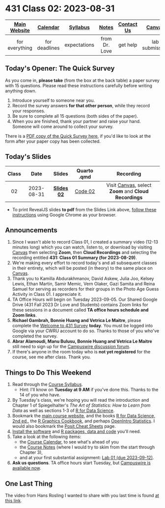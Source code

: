 # 431 Class 02: 2023-08-31

[Main Website](https://thomaselove.github.io/431-2023/) | [Calendar](https://thomaselove.github.io/431-2023/calendar.html) | [Syllabus](https://thomaselove.github.io/431-syllabus-2023/) | [Notes](https://thomaselove.github.io/431-notes/) | [Contact Us](https://thomaselove.github.io/431-2023/contact.html) | [Canvas](https://canvas.case.edu) | [Data and Code](https://github.com/THOMASELOVE/431-data)
:-----------: | :--------------: | :----------: | :---------: | :-------------: | :-----------: | :------------:
for everything | for deadlines | expectations | from Dr. Love | get help | lab submission | for downloads

## Today's Opener: The Quick Survey

As you come in, **please take** (from the box at the back table) a paper survey with 15 questions. Please read these instructions carefully before writing anything down.

1. Introduce yourself to someone near you.
2. Record the survey answers **for that other person**, while they record your responses.
3. Be sure to complete all 15 questions (both sides of the paper).
4. When you are finished, thank your partner and raise your hand. Someone will come around to collect your survey.

There is a [PDF copy of the Quick Survey here](431_surveyhandout_1perstudent_2023-08-31.pdf), if you'd like to look at the form after your paper copy has been collected.

## Today's Slides

Class | Date | Slides | Quarto .qmd | Recording
:---: | :--------: | :------: | :------: | :-------------:
02 | 2023-08-31 | **[Slides 02](https://thomaselove.github.io/431-slides-2023/class02.html)** | [Code 02](https://thomaselove.github.io/431-slides-2023/class02.qmd) | Visit [Canvas](https://canvas.case.edu/), select **Zoom** and **Cloud Recordings**

- To print RevealJS slides **to pdf** from the Slides Link above, [follow these instructions](https://quarto.org/docs/presentations/revealjs/presenting.html#print-to-pdf) using Google Chrome as your browser.

## Announcements

1. Since I wasn't able to record Class 01, I created a summary video (12-13 minutes long) which you can watch, listen to, or download by visiting [Canvas](https://canvas.case.edu) then selecting **Zoom**, then **Cloud Recordings** and selecting the recording entitled **431: Class 01 Summary (for 2023-08-29)**.
2. We're making every effort to record today's and all subsequent classes in their entirety, which will be posted (in theory) to the same place on [Canvas](https://canvas.case.edu).
3. Thank you to Kamilla Abdurakhmanov, David Askew, Julia Joo, Kelsey Lewis, Ethan Martin, Samir Memic, Vern Olaker, Gazi Samita and Reina Samuel for serving as recorders for their groups in the Photo Age Guess Activity in Class 01. I appreciate it.
4. TA Office Hours will begin on Tuesday 2023-09-05. Our Shared Google Drive (431 Fall 2023 Dr Love and Students) contains Zoom links for these sessions in a document called **TA office hours schedule and Zoom links**.
5. **Richael Gambrah, Bonnie Huang and Vetrica Le Maitre**, please complete the [Welcome to 431 Survey](https://bit.ly/431-2023-welcome-survey) **today**. You must be logged into Google via your CWRU account to do so. Thanks to those of you who've completed the survey. 
6. **Abrar Alamoudi, Manu Bulusu, Bonnie Huang and Vetrica Le Maitre** still need to sign up for the [Campuswire discussion forum](https://thomaselove.github.io/431-2023/campuswire.html).
7. If there's anyone in the room today who is **not yet registered** for the course, see me after class. Thank you.

## Things to Do This Weekend

1. Read through the [Course Syllabus](https://thomaselove.github.io/431-syllabus-2022/).
    - Hint: I'll know on **Tuesday at 9 AM** if you've done this. Thanks to the 14 of you who have.
2. By Tuesday's class, we're hoping you will read the introduction and Chapter 1 of Spiegelhalter's *The Art of Statistics: How to Learn from Data* as well as sections 1-3 of [R for Data Science](https://r4ds.hadley.nz/).
3. Bookmark the [main course website](https://thomaselove.github.io/431-2023/), and the books [R for Data Science, 2nd ed.](https://r4ds.hadley.nz/), the [R Graphics Cookbook](https://r-graphics.org/), and perhaps [OpenIntro Statistics](https://www.openintro.org/book/os/). I would also bookmark the [Posit Cheat Sheets](https://posit.co/resources/cheatsheets/) page.
4. [Install the software](https://thomaselove.github.io/431-2023/software.html) and [R packages, data and code](https://thomaselove.github.io/431-2023/software.html#installing-r-packages-and-datacode-for-431) you'll need.
5. Take a look at the following items:
    - the [Course Calendar](https://thomaselove.github.io/431-2023/calendar.html), to see what's ahead of you
    - the [Course Notes](https://thomaselove.github.io/431-notes/) (where I would try to skim from the start through Chapter 3),
    - and at your first substantial assignment: [Lab 01 (due 2023-09-12)](https://github.com/THOMASELOVE/431-labs-2023).
6. **Ask us questions**. TA office hours start Tuesday, but [Campuswire is available now](https://thomaselove.github.io/431-2022/campuswire.html).


## One Last Thing

The video from Hans Rosling I wanted to share with you last time is found [at this link](https://www.youtube.com/watch?v=jbkSRLYSojo).

